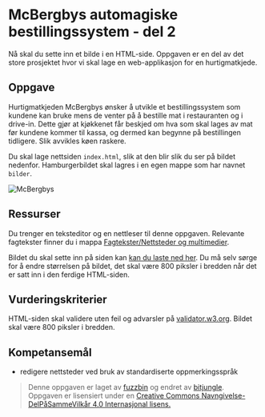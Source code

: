 McBergbys automagiske bestillingssystem - del 2
===============================================
Nå skal du sette inn et bilde i en HTML-side. Oppgaven er en del av det store prosjektet hvor vi skal lage en web-applikasjon for en hurtigmatkjede.

Oppgave
-------
Hurtigmatkjeden McBergbys ønsker å utvikle et bestillingssystem som kundene kan bruke mens de venter på å bestille mat i restauranten og i drive-in. Dette gjør at kjøkkenet får beskjed om hva som skal lages av mat før kundene kommer til kassa, og dermed kan begynne på bestillingen tidligere. Slik avvikles køen raskere.

Du skal lage nettsiden `index.html`, slik at den blir slik du ser på bildet nedenfor. Hamburgerbildet skal lagres i en egen mappe som har navnet `bilder`. 

![McBergbys](https://github.com/bitjungle/IT1/blob/master/Bilder/mcbergbys-2.jpg)

Ressurser
---------
Du trenger en teksteditor og en nettleser til denne oppgaven. Relevante fagtekster finner du i mappa [Fagtekster/Nettsteder og multimedier](https://github.com/bitjungle/IT1/tree/master/Fagtekster/Nettsteder%20og%20multimedier).

Bildet du skal sette inn på siden kan [kan du laste ned her](https://github.com/bitjungle/IT1/blob/master/Bilder/hamburgers.jpg). Du må selv sørge for å endre størrelsen på bildet, det skal være 800 piksler i bredden når det er satt inn i den ferdige HTML-siden.

Vurderingskriterier
-------------------
HTML-siden skal validere uten feil og advarsler på [validator.w3.org](https://validator.w3.org/). Bildet skal være 800 piksler i bredden.

Kompetansemål
-------------
* redigere nettsteder ved bruk av standardiserte oppmerkingsspråk

>Denne oppgaven er laget av [fuzzbin](https://github.com/fuzzbin) og endret av [bitjungle](https://github.com/bitjungle).  
>Oppgaven er lisensiert under en
>[Creative Commons Navngivelse-DelPåSammeVilkår 4.0 Internasjonal lisens.
](http://creativecommons.org/licenses/by-sa/4.0/)
